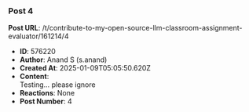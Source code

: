 ### Post 4
**Post URL**: /t/contribute-to-my-open-source-llm-classroom-assignment-evaluator/161214/4
- **ID**: 576220
- **Author**: Anand S (s.anand)
- **Created At**: 2025-01-09T05:05:50.620Z
- **Content**:  
  Testing… please ignore
- **Reactions**: None
- **Post Number**: 4

